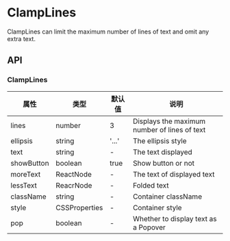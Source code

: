 # ClampLines

ClampLines can limit the maximum number of lines of text and omit any extra text.

<example />

## API

### ClampLines

| 属性       | 类型          | 默认值 | 说明                                         |
| ---------- | ------------- | ------ | -------------------------------------------- |
| lines      | number        | 3      | Displays the maximum number of lines of text |
| ellipsis   | string        | '...'  | The ellipsis style                           |
| text       | string        | -      | The text displayed                           |
| showButton | boolean       | true   | Show button or not                           |
| moreText   | ReactNode     | -      | The text of displayed text                   |
| lessText   | ReacrNode     | -      | Folded text                                  |
| className  | string        | -      | Container className                          |
| style      | CSSProperties | -      | Container style                              |
| pop        | boolean       | -      | Whether to display text as a Popover         |
